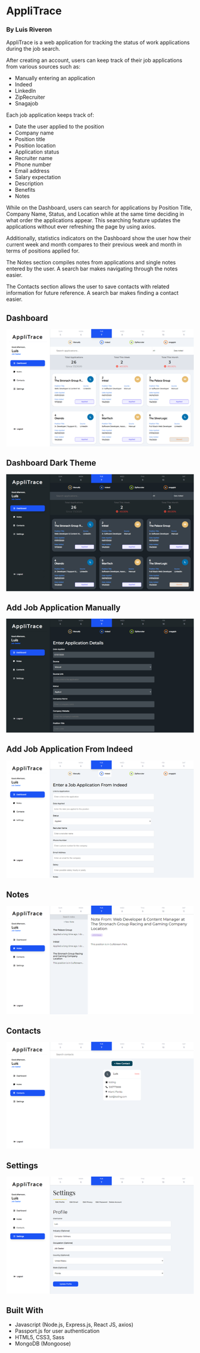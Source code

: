 # AppliTrace
### By Luis Riveron

AppliTrace is a web application for tracking the status of work applications during the job search.

After creating an account, users can keep track of their job applications from various sources such as:
- Manually entering an application
- Indeed
- LinkedIn
- ZipRecruiter
- Snagajob

Each job application keeps track of:
- Date the user applied to the position
- Company name
- Position title
- Position location
- Application status
- Recruiter name
- Phone number
- Email address
- Salary expectation
- Description
- Benefits
- Notes

While on the Dashboard, users can search for applications by Position Title, Company Name, Status, and Location while at the same time deciding in what order the applications appear.
This searching feature updates the applications without ever refreshing the page by using axios.

Additionally, statistics indicators on the Dashboard show the user how their current week and month compares to their previous week and month in terms of positions applied for.

The Notes section compiles notes from applications and single notes entered by the user. A search bar makes navigating through the notes easier.

The Contacts section allows the user to save contacts with related information for future reference. A search bar makes finding a contact easier.

## Dashboard
![AppliTrace Dashboard](public/Screenshots/AppliTraceDashboardLightTheme.png)

## Dashboard Dark Theme
![AppliTrace Dashboard Dark Theme](public/Screenshots/AppliTraceDashboard.png)

## Add Job Application Manually
![AppliTrace Add Job Application Manually](public/Screenshots/AppliTraceAddJobManually.png)

## Add Job Application From Indeed
![AppliTrace Add Job Applicaiton From Indeed](public/Screenshots/AppliTraceAddJobIndeed.png)

## Notes
![AppliTrace Settings](public/Screenshots/AppliTraceNotes.png)

## Contacts
![AppliTrace Settings](public/Screenshots/AppliTraceContacts.png)

## Settings
![AppliTrace Settings](public/Screenshots/AppliTraceSettings.png)

## Built With
- Javascript (Node.js, Express.js, React JS, axios)
- Passport.js for user authentication
- HTML5, CSS3, Sass
- MongoDB (Mongoose)